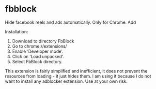 # fbblock
Hide facebook reels and ads automatically. Only for Chrome. Add 

Installation:

1. Download to directory FbBlock
2. Go to chrome://extensions/
3. Enable 'Developer mode'.
4. Click on 'Load unpacked'.
5. Select FbBlock directory.

This extension is fairly simplified and inefficient, it does not prevent the resources from loading - it just hides them. I am using it because I do not want to install any adblocker extension.
Use at your own risk.
